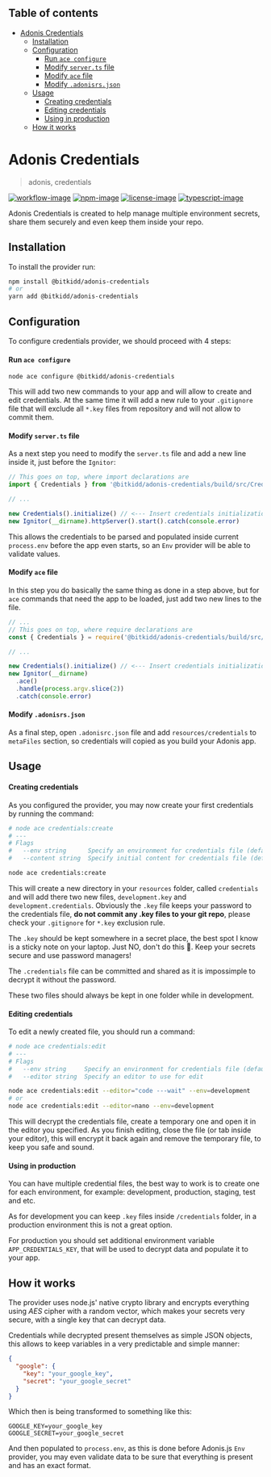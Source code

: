 <!-- START doctoc generated TOC please keep comment here to allow auto update -->
<!-- DON'T EDIT THIS SECTION, INSTEAD RE-RUN doctoc TO UPDATE -->
## Table of contents

- [Adonis Credentials](#adonis-credentials)
  - [Installation](#installation)
  - [Configuration](#configuration)
      - [Run `ace configure`](#run-ace-configure)
      - [Modify `server.ts` file](#modify-serverts-file)
      - [Modify `ace` file](#modify-ace-file)
      - [Modify `.adonisrs.json`](#modify-adonisrsjson)
  - [Usage](#usage)
      - [Creating credentials](#creating-credentials)
      - [Editing credentials](#editing-credentials)
      - [Using in production](#using-in-production)
  - [How it works](#how-it-works)

<!-- END doctoc generated TOC please keep comment here to allow auto update -->

# Adonis Credentials
> adonis, credentials

[![workflow-image]][workflow-url] [![npm-image]][npm-url] [![license-image]][license-url] [![typescript-image]][typescript-url]

Adonis Credentials is created to help manage multiple environment secrets, share them securely and even keep them inside your repo.

## Installation

To install the provider run:
```bash
npm install @bitkidd/adonis-credentials
# or
yarn add @bitkidd/adonis-credentials
```

## Configuration

To configure credentials provider, we should proceed with 4 steps:

#### Run `ace configure`

```
node ace configure @bitkidd/adonis-credentials
```

This will add two new commands to your app and will allow to create and edit credentials.
At the same time it will add a new rule to your `.gitignore` file that will exclude all `*.key` files from repository and will not allow to commit them.

#### Modify `server.ts` file

As a next step you need to modify the `server.ts` file and add a new line inside it, just before the `Ignitor`:

```ts
// This goes on top, where import declarations are
import { Credentials } from '@bitkidd/adonis-credentials/build/src/Credentials'

// ...

new Credentials().initialize() // <--- Insert credentials initialization here, before the Ignitor
new Ignitor(__dirname).httpServer().start().catch(console.error)
```

This allows the credentials to be parsed and populated inside current `process.env` before the app even starts, so an `Env` provider will be able to validate values.

#### Modify `ace` file

In this step you do basically the same thing as done in a step above, but for `ace` commands that need the app to be loaded, just add two new lines to the file.

```js
// ...
// This goes on top, where require declarations are
const { Credentials } = require('@bitkidd/adonis-credentials/build/src/Credentials')

// ...

new Credentials().initialize() // <--- Insert credentials initialization here, before the Ignitor
new Ignitor(__dirname)
  .ace()
  .handle(process.argv.slice(2))
  .catch(console.error)
```

#### Modify `.adonisrs.json`

As a final step, open `.adonisrc.json` file and add `resources/credentials` to `metaFiles` section, so credentials will copied as you build your Adonis app.

## Usage

#### Creating credentials

As you configured the provider, you may now create your first credentials by running the command:

```bash
# node ace credentials:create
# ---
# Flags
#   --env string      Specify an environment for credentials file (default: development)
#   --content string  Specify initial content for credentials file (default: { "hello": "world" })

node ace credentials:create
```

This will create a new directory in your `resources` folder, called `credentials` and will add there two new files, `development.key` and `development.credentials`. Obviously the `.key` file keeps your password to the credentials file, **do not commit any .key files to your git repo**, please check your `.gitignore` for `*.key` exclusion rule.

The `.key` should be kept somewhere in a secret place, the best spot I know is a sticky note on your laptop. Just NO, don't do this :see_no_evil:.
Keep your secrets secure and use password managers!

The `.credentials` file can be committed and shared as it is impossimple to decrypt it without the password.

These two files should always be kept in one folder while in development.

#### Editing credentials

To edit a newly created file, you should run a command:

```bash
# node ace credentials:edit
# ---
# Flags
#   --env string     Specify an environment for credentials file (default: development)
#   --editor string  Specify an editor to use for edit

node ace credentials:edit --editor="code ---wait" --env=development
# or
node ace credentials:edit --editor=nano --env=development
```

This will decrypt the credentials file, create a temporary one and open it in the editor you specified. As you finish editing, close the file (or tab inside your editor), this will encrypt it back again and remove the temporary file, to keep you safe and sound.

#### Using in production

You can have multiple credential files, the best way to work is to create one for each environment, for example: development, production, staging, test and etc.

As for development you can keep `.key` files inside `/credentials` folder, in a production environment this is not a great option.

For production you should set additional environment variable `APP_CREDENTIALS_KEY`, that will be used to decrypt data and populate it to your app.

## How it works

The provider uses node.js' native crypto library and encrypts everything using *AES* cipher with a random vector, which makes your secrets very secure, with a single key that can decrypt data.

Credentials while decrypted present themselves as simple JSON objects, this allows to keep variables in a very predictable and simple manner:

```json
{
  "google": {
    "key": "your_google_key",
    "secret": "your_google_secret"
  }
}
```

Which then is being transformed to something like this:

```
GOOGLE_KEY=your_google_key
GOOGLE_SECRET=your_google_secret
```

And then populated to `process.env`, as this is done before Adonis.js `Env` provider, you may even validate data to be sure that everything is present and has an exact format.

[workflow-image]: https://img.shields.io/github/workflow/status/bitkidd/adonis-credentials/test?style=for-the-badge&logo=github
[workflow-url]: https://github.com/bitkidd/adonis-credentials/actions/workflows/test.yml

[npm-image]: https://img.shields.io/npm/v/@bitkidd/adonis-credentials.svg?style=for-the-badge&logo=npm
[npm-url]: https://npmjs.org/package/@bitkidd/adonis-credentials "npm"

[license-image]: https://img.shields.io/npm/l/@bitkidd/adonis-credentials?color=blueviolet&style=for-the-badge
[license-url]: LICENSE.md "license"

[typescript-image]: https://img.shields.io/badge/Typescript-294E80.svg?style=for-the-badge&logo=typescript
[typescript-url]:  "typescript"
